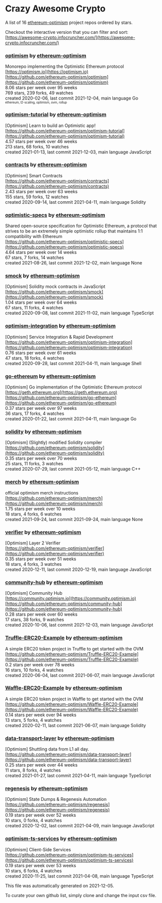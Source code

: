 # Crazy Awesome Crypto
A list of 16 [ethereum-optimism](https://github.com/ethereum-optimism) project repos ordered by stars.  

Checkout the interactive version that you can filter and sort: 
[https://awesome-crypto.infocruncher.com/](https://awesome-crypto.infocruncher.com/)  


### [optimism](https://github.com/ethereum-optimism/optimism) by [ethereum-optimism](https://github.com/ethereum-optimism)  
Monorepo implementing the Optimistic Ethereum protocol  
[https://optimism.io](https://optimism.io)  
[https://github.com/ethereum-optimism/optimism](https://github.com/ethereum-optimism/optimism)  
8.06 stars per week over 95 weeks  
769 stars, 239 forks, 49 watches  
created 2020-02-06, last commit 2021-12-04, main language Go  
<sub><sup>ethereum, l2-scaling, optimism, ovm, rollup</sup></sub>


### [optimism-tutorial](https://github.com/ethereum-optimism/optimism-tutorial) by [ethereum-optimism](https://github.com/ethereum-optimism)  
[Optimism] Learn to build an Optimistic app!  
[https://github.com/ethereum-optimism/optimism-tutorial](https://github.com/ethereum-optimism/optimism-tutorial)  
4.57 stars per week over 46 weeks  
213 stars, 68 forks, 10 watches  
created 2021-01-13, last commit 2021-12-03, main language JavaScript  


### [contracts](https://github.com/ethereum-optimism/contracts) by [ethereum-optimism](https://github.com/ethereum-optimism)  
[Optimism] Smart Contracts  
[https://github.com/ethereum-optimism/contracts](https://github.com/ethereum-optimism/contracts)  
2.43 stars per week over 63 weeks  
155 stars, 59 forks, 12 watches  
created 2020-09-14, last commit 2021-04-11, main language Solidity  


### [optimistic-specs](https://github.com/ethereum-optimism/optimistic-specs) by [ethereum-optimism](https://github.com/ethereum-optimism)  
Shared open-source specification for Optimistic Ethereum, a protocol that strives to be an extremely simple optimistic rollup that maintains 1:1 compatibility with Ethereum  
[https://github.com/ethereum-optimism/optimistic-specs](https://github.com/ethereum-optimism/optimistic-specs)  
4.64 stars per week over 14 weeks  
67 stars, 7 forks, 14 watches  
created 2021-08-26, last commit 2021-12-02, main language None  


### [smock](https://github.com/ethereum-optimism/smock) by [ethereum-optimism](https://github.com/ethereum-optimism)  
[Optimism] Solidity mock contracts in JavaScript  
[https://github.com/ethereum-optimism/smock](https://github.com/ethereum-optimism/smock)  
1.04 stars per week over 64 weeks  
67 stars, 11 forks, 4 watches  
created 2020-09-08, last commit 2021-11-02, main language TypeScript  


### [optimism-integration](https://github.com/ethereum-optimism/optimism-integration) by [ethereum-optimism](https://github.com/ethereum-optimism)  
[Optimism] Service Integration & Rapid Development  
[https://github.com/ethereum-optimism/optimism-integration](https://github.com/ethereum-optimism/optimism-integration)  
0.76 stars per week over 61 weeks  
47 stars, 18 forks, 4 watches  
created 2020-09-28, last commit 2021-04-11, main language Shell  


### [go-ethereum](https://github.com/ethereum-optimism/go-ethereum) by [ethereum-optimism](https://github.com/ethereum-optimism)  
[Optimism] Go implementation of the Optimistic Ethereum protocol  
[https://geth.ethereum.org](https://geth.ethereum.org)  
[https://github.com/ethereum-optimism/go-ethereum](https://github.com/ethereum-optimism/go-ethereum)  
0.37 stars per week over 97 weeks  
36 stars, 17 forks, 4 watches  
created 2020-01-22, last commit 2021-04-11, main language Go  


### [solidity](https://github.com/ethereum-optimism/solidity) by [ethereum-optimism](https://github.com/ethereum-optimism)  
[Optimism] (Slightly) modified Solidity compiler  
[https://github.com/ethereum-optimism/solidity](https://github.com/ethereum-optimism/solidity)  
0.35 stars per week over 70 weeks  
25 stars, 11 forks, 3 watches  
created 2020-07-29, last commit 2021-05-12, main language C++  


### [merch](https://github.com/ethereum-optimism/merch) by [ethereum-optimism](https://github.com/ethereum-optimism)  
official optimism merch instructions  
[https://github.com/ethereum-optimism/merch](https://github.com/ethereum-optimism/merch)  
1.75 stars per week over 10 weeks  
18 stars, 4 forks, 6 watches  
created 2021-09-24, last commit 2021-09-24, main language None  


### [verifier](https://github.com/ethereum-optimism/verifier) by [ethereum-optimism](https://github.com/ethereum-optimism)  
[Optimism] Layer 2 Verifier  
[https://github.com/ethereum-optimism/verifier](https://github.com/ethereum-optimism/verifier)  
0.35 stars per week over 51 weeks  
18 stars, 4 forks, 3 watches  
created 2020-12-11, last commit 2020-12-19, main language JavaScript  


### [community-hub](https://github.com/ethereum-optimism/community-hub) by [ethereum-optimism](https://github.com/ethereum-optimism)  
[Optimism] Community Hub  
[https://community.optimism.io](https://community.optimism.io)  
[https://github.com/ethereum-optimism/community-hub](https://github.com/ethereum-optimism/community-hub)  
0.28 stars per week over 60 weeks  
17 stars, 38 forks, 9 watches  
created 2020-10-06, last commit 2021-12-03, main language JavaScript  


### [Truffle-ERC20-Example](https://github.com/ethereum-optimism/Truffle-ERC20-Example) by [ethereum-optimism](https://github.com/ethereum-optimism)  
A simple ERC20 token project in Truffle to get started with the OVM  
[https://github.com/ethereum-optimism/Truffle-ERC20-Example](https://github.com/ethereum-optimism/Truffle-ERC20-Example)  
0.2 stars per week over 78 weeks  
16 stars, 10 forks, 4 watches  
created 2020-06-04, last commit 2021-06-07, main language JavaScript  


### [Waffle-ERC20-Example](https://github.com/ethereum-optimism/Waffle-ERC20-Example) by [ethereum-optimism](https://github.com/ethereum-optimism)  
A simple ERC20 token project in Waffle to get started with the OVM  
[https://github.com/ethereum-optimism/Waffle-ERC20-Example](https://github.com/ethereum-optimism/Waffle-ERC20-Example)  
0.14 stars per week over 94 weeks  
13 stars, 5 forks, 4 watches  
created 2020-02-11, last commit 2021-06-07, main language Solidity  


### [data-transport-layer](https://github.com/ethereum-optimism/data-transport-layer) by [ethereum-optimism](https://github.com/ethereum-optimism)  
[Optimism] Shuttling data from L1 all day.  
[https://github.com/ethereum-optimism/data-transport-layer](https://github.com/ethereum-optimism/data-transport-layer)  
0.25 stars per week over 44 weeks  
11 stars, 8 forks, 4 watches  
created 2021-01-27, last commit 2021-04-11, main language TypeScript  


### [regenesis](https://github.com/ethereum-optimism/regenesis) by [ethereum-optimism](https://github.com/ethereum-optimism)  
[Optimism] State Dumps & Regenesis Automation  
[https://github.com/ethereum-optimism/regenesis](https://github.com/ethereum-optimism/regenesis)  
0.19 stars per week over 52 weeks  
10 stars, 0 forks, 4 watches  
created 2020-12-02, last commit 2021-04-09, main language JavaScript  


### [optimism-ts-services](https://github.com/ethereum-optimism/optimism-ts-services) by [ethereum-optimism](https://github.com/ethereum-optimism)  
[Optimism] Client-Side Services  
[https://github.com/ethereum-optimism/optimism-ts-services](https://github.com/ethereum-optimism/optimism-ts-services)  
0.19 stars per week over 53 weeks  
10 stars, 6 forks, 4 watches  
created 2020-11-25, last commit 2021-04-08, main language TypeScript  


This file was automatically generated on 2021-12-05.  

To curate your own github list, simply clone and change the input csv file.  